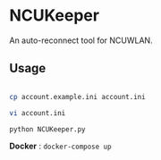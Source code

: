 # NCUKeeper

An auto-reconnect tool for NCUWLAN.

## Usage

```bash

cp account.example.ini account.ini

vi account.ini

python NCUKeeper.py

```

**Docker** : `docker-compose up`